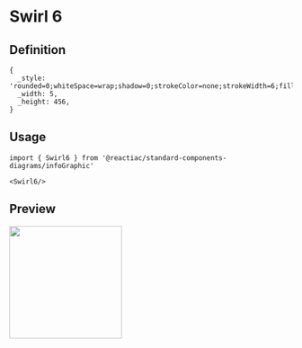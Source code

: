 # Swirl 6

## Definition

```
{
  _style: 'rounded=0;whiteSpace=wrap;shadow=0;strokeColor=none;strokeWidth=6;fillColor=none;fontSize=7;fontColor=#FFFFFF;align=left;html=1;spacingLeft=5;',
  _width: 5,
  _height: 456,
}
```

## Usage

```
import { Swirl6 } from '@reactiac/standard-components-diagrams/infoGraphic'

<Swirl6/>
```

## Preview

<img src="./swirl-6.png" width="200"/>
